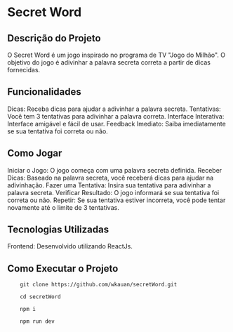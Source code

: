 # Secret Word

## Descrição do Projeto
O Secret Word é um jogo inspirado no programa de TV "Jogo do Milhão". O objetivo do jogo é adivinhar a palavra secreta correta a partir de dicas fornecidas.

## Funcionalidades
Dicas: Receba dicas para ajudar a adivinhar a palavra secreta.
Tentativas: Você tem 3 tentativas para adivinhar a palavra correta.
Interface Interativa: Interface amigável e fácil de usar.
Feedback Imediato: Saiba imediatamente se sua tentativa foi correta ou não.

## Como Jogar
Iniciar o Jogo: O jogo começa com uma palavra secreta definida.
Receber Dicas: Baseado na palavra secreta, você receberá dicas para ajudar na adivinhação.
Fazer uma Tentativa: Insira sua tentativa para adivinhar a palavra secreta.
Verificar Resultado: O jogo informará se sua tentativa foi correta ou não.
Repetir: Se sua tentativa estiver incorreta, você pode tentar novamente até o limite de 3 tentativas.

## Tecnologias Utilizadas
Frontend: Desenvolvido utilizando ReactJs.

## Como Executar o Projeto
```console
    git clone https://github.com/wkauan/secretWord.git
```
```console
    cd secretWord
```
```console
    npm i
```
```console
    npm run dev
```
